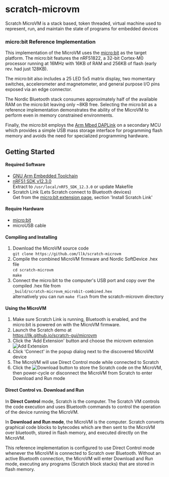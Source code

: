 # scratch-microvm

Scratch MicroVM is a stack based, token threaded, virtual machine used to represent, run, and maintain the state of programs for embedded devices

### micro:bit Reference Implementation

This implementation of the MicroVM uses the [micro:bit](https://microbit.org/) as the target platform. The micro:bit features the nRF51822, a 32-bit Cortex-M0 processor running at 16MHz with 16KB of RAM and 256KB of flash (early rev. had just 128KB).

The micro:bit also includes a 25 LED 5x5 matrix display, two momentary switches, accelerometer and magnetometer, and general purpose I/O pins exposed via an edge connector.

The Nordic Bluetooth stack consumes approximately half of the available RAM on the micro:bit leaving only ~8KB free. Selecting the micro:bit as a reference implementation demonstrates the ability of the MicroVM to perform even in memory constrained environments.

Finally, the micro:bit employs the [Arm Mbed DAPLink](https://github.com/ARMmbed/DAPLink) on a secondary MCU which provides a simple USB mass storage interface for programming flash memory and avoids the need for specialized programming hardware.

## Getting Started

#### Required Software
- [GNU Arm Embedded Toolchain](https://developer.arm.com/tools-and-software/open-source-software/developer-tools/gnu-toolchain/gnu-rm/downloads)
- [nRF51 SDK v12.3.0](https://developer.nordicsemi.com/)  
Extract to `/usr/local/nRF5_SDK_12.3.0` or update Makefile
- Scratch Link (Lets Scratch connect to Bluetooth devices)  
Get from the [micro:bit extension page](https://scratch.mit.edu/microbit), section 'Install Scratch Link'

#### Require Hardware
- [micro:bit](https://microbit.org/)
- microUSB cable

#### Compiling and Installing
1. Download the MicroVM source code  
`git clone https://github.com/llk/scratch-microvm	`
2. Compile the combined MicroVM firmware and Nordic SoftDevice .hex file  
`cd scratch-microvm`  
`make`
3. Connect the micro:bit to the computer's USB port and copy over the compiled .hex file from  
`_build/scratch-microvm_microbit-combined.hex`  
alternatively you can run `make flash` from the scratch-microvm directory

#### Using the MicroVM
1. Make sure Scratch Link is running, Bluetooth is enabled, and the micro:bit is powered on with the MicroVM firmware.
2. Launch the Scratch demo at  
https://llk.github.io/scratch-gui/microvm
3. Click the 'Add Extension' button and choose the microvm extension  
![Add Extension](https://lh3.googleusercontent.com/6VWlZudJ4pe3HKIkfJUNVtlhqUx6E7lkG01a7exQFY6h4XH8zh37yPmZ1w2IgIvu49sl_JZhZzs=s220)
4. Click 'Connect' in the popup dialog next to the discovered MicroVM device
5. The MicroVM will use Direct Control mode while connected to Scratch
6. Click the ![Download](https://lh3.googleusercontent.com/mffAGWd4EGfoY9JsnMijnvBqGgIdzCUqVNBT8Nt_p3QjL0mqXR_rnaIMI2p9CNq_qzY-7FHSsK0=s220) button to store the Scratch code on the MicroVM, then power-cycle or disconnect the MicroVM from Scratch to enter Download and Run mode

#### Direct Control vs. Download and Run
In **Direct Control** mode, Scratch is the computer. The Scratch VM controls the code execution and uses Bluetooth commands to control the operation of the device running the MicroVM.

In **Download and Run mode**, the MicroVM is the computer. Scratch converts graphical code blocks to bytecodes which are then sent to the MicroVM over bluetooth, stored in flash memory, and executed directly on the MicroVM.

This reference implementation is configured to use Direct Control mode whenever the MicroVM is connected to Scratch over Bluetooth. Without an active Bluetooth connection, the MicroVM will enter Download and Run mode, executing any programs (Scratch block stacks) that are stored in flash memory.
